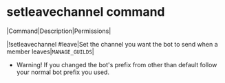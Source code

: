 # setleavechannel command

|Command|Description|Permissions|

|!setleavechannel #leave|Set the channel you want the bot to send when a member leaves|`MANAGE_GUILDS`|

* Warning! If you changed the bot's prefix from other than default follow your normal bot prefix you used.